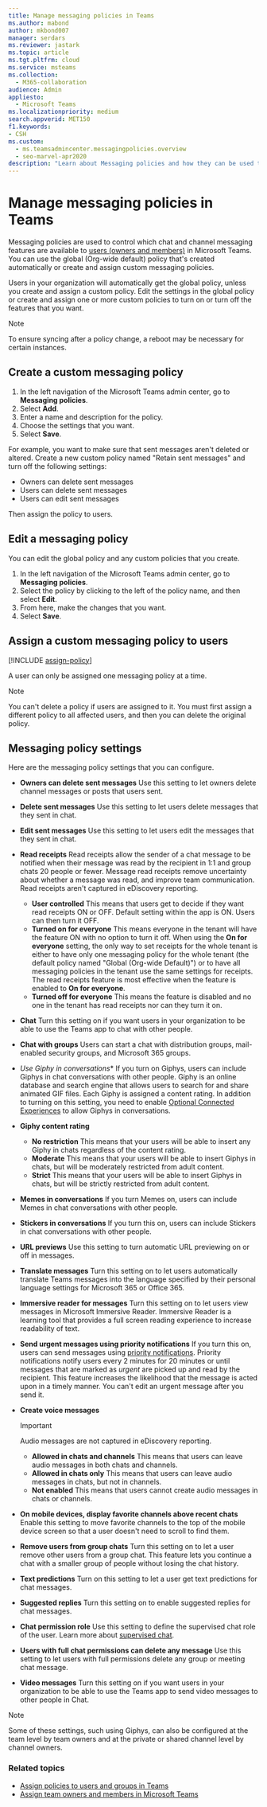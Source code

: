 ```yaml
---
title: Manage messaging policies in Teams
ms.author: mabond
author: mkbond007
manager: serdars
ms.reviewer: jastark
ms.topic: article
ms.tgt.pltfrm: cloud
ms.service: msteams
ms.collection: 
  - M365-collaboration
audience: Admin
appliesto: 
  - Microsoft Teams
ms.localizationpriority: medium
search.appverid: MET150
f1.keywords:
- CSH
ms.custom: 
  - ms.teamsadmincenter.messagingpolicies.overview
  - seo-marvel-apr2020
description: "Learn about Messaging policies and how they can be used to control chat messaging in Teams."
---
```


# Manage messaging policies in Teams

<!--- Add zone marker here--->

Messaging policies are used to control which chat and channel messaging features are available to [users (owners and members)](assign-roles-permissions.md) in Microsoft Teams. You can use the global (Org-wide default) policy that's created automatically or create and assign custom messaging policies.

Users in your organization will automatically get the global policy, unless you create and assign a custom policy. Edit the settings in the global policy or create and assign one or more custom policies to turn on or turn off the features that you want.

> [!NOTE]
> To ensure syncing after a policy change, a reboot may be necessary for certain instances. 

## Create a custom messaging policy

1. In the left navigation of the Microsoft Teams admin center, go to **Messaging policies**.
2. Select **Add**.
3. Enter a name and description for the policy.
4. Choose the settings that you want.
5. Select **Save**.

For example, you want to make sure that sent messages aren't deleted or altered. Create a new custom policy named "Retain sent messages" and turn off the following settings:

- Owners can delete sent messages
- Users can delete sent messages
- Users can edit sent messages

Then assign the policy to users.

## Edit a messaging policy

You can edit the global policy and any custom policies that you create.

1. In the left navigation of the Microsoft Teams admin center, go to **Messaging policies**.
2. Select the policy by clicking to the left of the policy name, and then select **Edit**.
3. From here, make the changes that you want.
4. Select **Save**.

## Assign a custom messaging policy to users

[!INCLUDE [assign-policy](includes/assign-policy.md)]

A user can only be assigned one messaging policy at a time.

> [!NOTE]
> You can't delete a policy if users are assigned to it. You must first assign a different policy to all affected users, and then you can delete the original policy.

<!--- End zone marker here--->

## Messaging policy settings

Here are the messaging policy settings that you can configure.

- **Owners can delete sent messages**  Use this setting to let owners delete channel messages or posts that users sent.
- **Delete sent messages** Use this setting to let users delete messages that they sent in chat.
- **Edit sent messages** Use this setting to let users edit the messages that they sent in chat.
- **Read receipts** Read receipts allow the sender of a chat message to be notified when their message was read by the recipient in 1:1 and group chats 20 people or fewer. Message read receipts remove uncertainty about whether a message was read, and improve team communication. Read receipts aren't captured in eDiscovery reporting.  
    - **User controlled** This means that users get to decide if they want read receipts ON or OFF. Default setting within the app is ON. Users can then turn it OFF.
    - **Turned on for everyone** This means everyone in the tenant will have the feature ON with no option to turn it off. When using the **On for everyone** setting, the only way to set receipts for the whole tenant is either to have only one messaging policy for the whole tenant (the default policy named "Global (Org-wide Default)") or to have all messaging policies in the tenant use the same settings for receipts. The read receipts feature is most effective when the feature is enabled to **On for everyone**.
    - **Turned off for everyone** This means the feature is disabled and no one in the tenant has read receipts nor can they turn it on.
<a name="bkchat"> </a>

- **Chat**  Turn this setting on if you want users in your organization to be able to use the Teams app to chat with other people.
- **Chat with groups** Users can start a chat with distribution groups, mail-enabled security groups, and Microsoft 365 groups.
- *Use Giphy in conversations**  If you turn on Giphys, users can include Giphys in chat conversations with other people. Giphy is an online database and search engine that allows users to search for and share animated GIF files. Each Giphy is assigned a content rating. In addition to turning on this setting, you need to enable [Optional Connected Experiences](/deployoffice/privacy/manage-privacy-controls#policy-setting-for-optional-connected-experiences) to allow Giphys in conversations.
- **Giphy content rating**
  - **No restriction** This means that your users will be able to insert any Giphy in chats regardless of the content rating.
  - **Moderate**  This means that your users will be able to insert Giphys in chats, but will be moderately restricted from adult content.
  - **Strict**  This means that your users will be able to insert Giphys in chats, but will be strictly restricted from adult content.
- **Memes in conversations** If you turn Memes on, users can include Memes in chat conversations with other people.
- **Stickers in conversations** If you turn this on, users can include Stickers in chat conversations with other people.
- **URL previews** Use this setting to turn automatic URL previewing on or off in messages.
- **Translate messages** Turn this setting on to let users automatically translate Teams messages into the language specified by their personal language settings for Microsoft 365 or Office 365.
- **Immersive reader for messages** Turn this setting on to let users view messages in Microsoft Immersive Reader. Immersive Reader is a learning tool that provides a full screen reading experience to increase readability of text.
- **Send urgent messages using priority notifications** If you turn this on, users can send messages using [priority notifications](https://support.microsoft.com/article/mark-a-message-as-important-or-urgent-in-teams-ea99d5b6-1317-4550-8d75-86ff14cd4462). Priority notifications notify users every 2 minutes for 20 minutes or until messages that are marked as *urgent* are picked up and read by the recipient. This feature increases the likelihood that the message is acted upon in a timely manner. You can't edit an urgent message after you send it.
- **Create voice messages**
  > [!Important]
  > Audio messages are not captured in eDiscovery reporting.
  - **Allowed in chats and channels** This means that users can leave audio messages in both chats and channels.
  - **Allowed in chats only** This means that users can leave audio messages in chats, but not in channels.
  - **Not enabled** This means that users cannot create audio messages in chats or channels.  
- **On mobile devices, display favorite channels above recent chats** Enable this setting to move favorite channels to the top of the mobile device screen so that a user doesn't need to scroll to find them.
- **Remove users from group chats** Turn this setting on to let a user remove other users from a group chat. This feature lets you continue a chat with a smaller group of people without losing the chat history.
- **Text predictions** Turn on this setting to let a user get text predictions for chat messages.
- **Suggested replies**  Turn this setting on to enable suggested replies for chat messages.
- **Chat permission role** Use this setting to define the supervised chat role of the user. Learn more about [supervised chat](supervise-chats-edu.md).
- **Users with full chat permissions can delete any message** Use this setting to let users with full permissions delete any group or meeting chat message.
- **Video messages** Turn this setting on if you want users in your organization to be able to use the Teams app to send video messages to other people in Chat.

> [!NOTE]
> Some of these settings, such using Giphys, can also be configured at the team level by team owners and at the private or shared channel level by channel owners.

### Related topics

- [Assign policies to users and groups in Teams](assign-policies-users-and-groups.md)
- [Assign team owners and members in Microsoft Teams](assign-roles-permissions.md)
